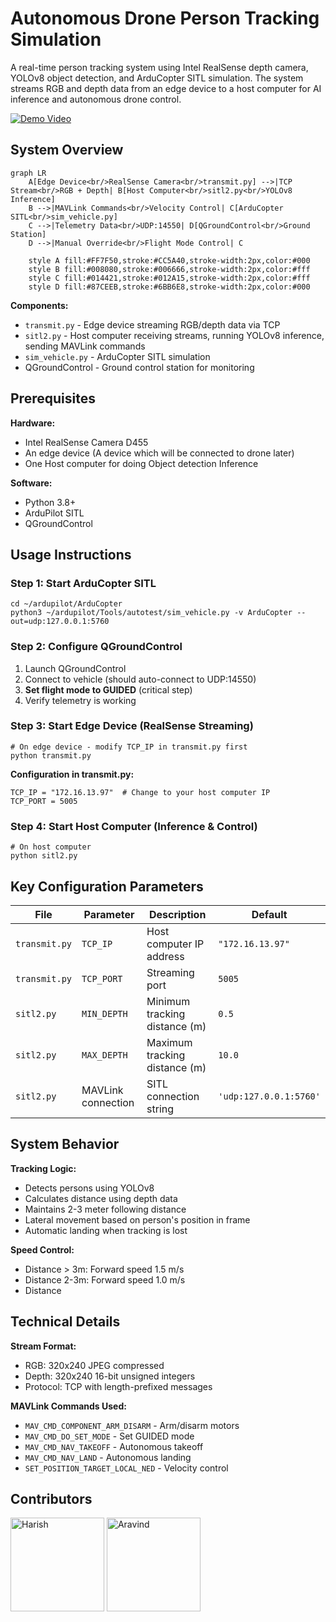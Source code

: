 # Autonomous Drone Person Tracking Simulation

A real-time person tracking system using Intel RealSense depth camera, YOLOv8 object detection, and ArduCopter SITL simulation. The system streams RGB and depth data from an edge device to a host computer for AI inference and autonomous drone control.

[![Demo Video](https://img.shields.io/badge/Demo-Watch%20on%20YouTube-red?style=for-the-badge&logo=youtube)](https://www.youtube.com/watch?v=UPli5mhJNV0)

## System Overview


```mermaid
graph LR
    A[Edge Device<br/>RealSense Camera<br/>transmit.py] -->|TCP Stream<br/>RGB + Depth| B[Host Computer<br/>sitl2.py<br/>YOLOv8 Inference]
    B -->|MAVLink Commands<br/>Velocity Control| C[ArduCopter SITL<br/>sim_vehicle.py]
    C -->|Telemetry Data<br/>UDP:14550| D[QGroundControl<br/>Ground Station]
    D -->|Manual Override<br/>Flight Mode Control| C
    
    style A fill:#FF7F50,stroke:#CC5A40,stroke-width:2px,color:#000
    style B fill:#008080,stroke:#006666,stroke-width:2px,color:#fff
    style C fill:#014421,stroke:#012A15,stroke-width:2px,color:#fff
    style D fill:#87CEEB,stroke:#6BB6E8,stroke-width:2px,color:#000
```

**Components:**
- `transmit.py` - Edge device streaming RGB/depth data via TCP
- `sitl2.py` - Host computer receiving streams, running YOLOv8 inference, sending MAVLink commands  
- `sim_vehicle.py` - ArduCopter SITL simulation
- QGroundControl - Ground control station for monitoring

## Prerequisites

**Hardware:**
- Intel RealSense Camera D455
- An edge device (A device which will be connected to drone later)
- One Host computer for doing Object detection Inference

**Software:**
- Python 3.8+
- ArduPilot SITL 
- QGroundControl

## Usage Instructions

### Step 1: Start ArduCopter SITL
```
cd ~/ardupilot/ArduCopter
python3 ~/ardupilot/Tools/autotest/sim_vehicle.py -v ArduCopter --out=udp:127.0.0.1:5760
```

### Step 2: Configure QGroundControl
1. Launch QGroundControl
2. Connect to vehicle (should auto-connect to UDP:14550)
3. **Set flight mode to GUIDED** (critical step)
4. Verify telemetry is working

### Step 3: Start Edge Device (RealSense Streaming)
```
# On edge device - modify TCP_IP in transmit.py first
python transmit.py
```

**Configuration in transmit.py:**
```
TCP_IP = "172.16.13.97"  # Change to your host computer IP
TCP_PORT = 5005
```

### Step 4: Start Host Computer (Inference & Control)
```
# On host computer
python sitl2.py
```

## Key Configuration Parameters

| File | Parameter | Description | Default |
|------|-----------|-------------|---------|
| `transmit.py` | `TCP_IP` | Host computer IP address | `"172.16.13.97"` |
| `transmit.py` | `TCP_PORT` | Streaming port | `5005` |
| `sitl2.py` | `MIN_DEPTH` | Minimum tracking distance (m) | `0.5` |
| `sitl2.py` | `MAX_DEPTH` | Maximum tracking distance (m) | `10.0` |
| `sitl2.py` | MAVLink connection | SITL connection string | `'udp:127.0.0.1:5760'` |

## System Behavior

**Tracking Logic:**
- Detects persons using YOLOv8
- Calculates distance using depth data
- Maintains 2-3 meter following distance
- Lateral movement based on person's position in frame
- Automatic landing when tracking is lost

**Speed Control:**
- Distance > 3m: Forward speed 1.5 m/s
- Distance 2-3m: Forward speed 1.0 m/s  
- Distance 


## Technical Details

**Stream Format:**
- RGB: 320x240 JPEG compressed
- Depth: 320x240 16-bit unsigned integers
- Protocol: TCP with length-prefixed messages

**MAVLink Commands Used:**
- `MAV_CMD_COMPONENT_ARM_DISARM` - Arm/disarm motors
- `MAV_CMD_DO_SET_MODE` - Set GUIDED mode
- `MAV_CMD_NAV_TAKEOFF` - Autonomous takeoff
- `MAV_CMD_NAV_LAND` - Autonomous landing
- `SET_POSITION_TARGET_LOCAL_NED` - Velocity control


## **Contributors**

<img src="https://github.com/ht-harish.png?size=150" width="150" height="150" alt="Harish"/>
<img src="https://github.com/AravindXD.png?size=150" width="150" height="150" alt="Aravind" href="github.com/AravindXD" />

